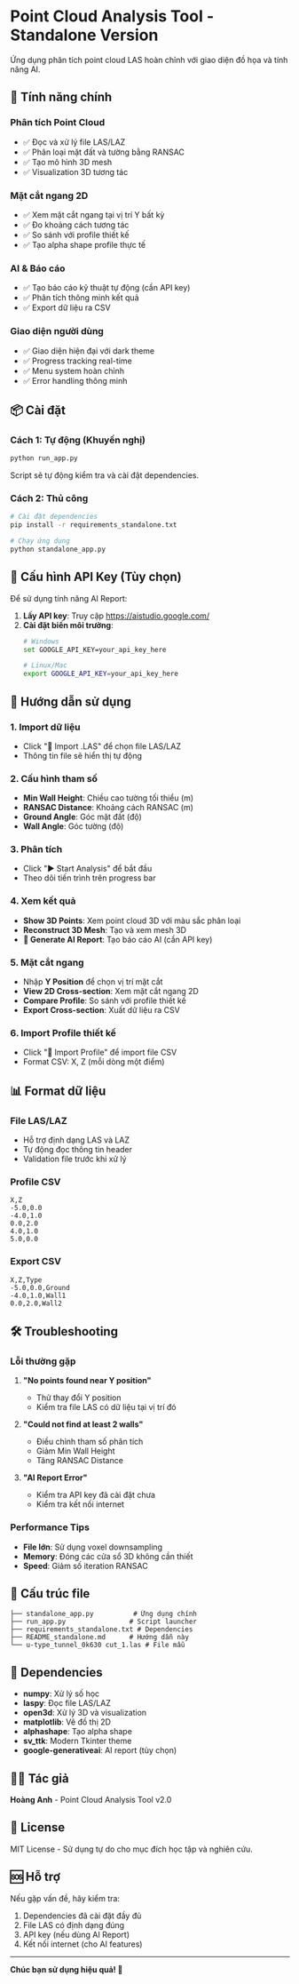 # Point Cloud Analysis Tool - Standalone Version

Ứng dụng phân tích point cloud LAS hoàn chỉnh với giao diện đồ họa và tính năng AI.

## 🚀 **Tính năng chính**

### **Phân tích Point Cloud**
- ✅ Đọc và xử lý file LAS/LAZ
- ✅ Phân loại mặt đất và tường bằng RANSAC
- ✅ Tạo mô hình 3D mesh
- ✅ Visualization 3D tương tác

### **Mặt cắt ngang 2D**
- ✅ Xem mặt cắt ngang tại vị trí Y bất kỳ
- ✅ Đo khoảng cách tương tác
- ✅ So sánh với profile thiết kế
- ✅ Tạo alpha shape profile thực tế

### **AI & Báo cáo**
- ✅ Tạo báo cáo kỹ thuật tự động (cần API key)
- ✅ Phân tích thông minh kết quả
- ✅ Export dữ liệu ra CSV

### **Giao diện người dùng**
- ✅ Giao diện hiện đại với dark theme
- ✅ Progress tracking real-time
- ✅ Menu system hoàn chỉnh
- ✅ Error handling thông minh

## 📦 **Cài đặt**

### **Cách 1: Tự động (Khuyến nghị)**
```bash
python run_app.py
```
Script sẽ tự động kiểm tra và cài đặt dependencies.

### **Cách 2: Thủ công**
```bash
# Cài đặt dependencies
pip install -r requirements_standalone.txt

# Chạy ứng dụng
python standalone_app.py
```

## 🔑 **Cấu hình API Key (Tùy chọn)**

Để sử dụng tính năng AI Report:

1. **Lấy API key**: Truy cập https://aistudio.google.com/
2. **Cài đặt biến môi trường**:
   ```bash
   # Windows
   set GOOGLE_API_KEY=your_api_key_here
   
   # Linux/Mac
   export GOOGLE_API_KEY=your_api_key_here
   ```

## 🎯 **Hướng dẫn sử dụng**

### **1. Import dữ liệu**
- Click "📁 Import .LAS" để chọn file LAS/LAZ
- Thông tin file sẽ hiển thị tự động

### **2. Cấu hình tham số**
- **Min Wall Height**: Chiều cao tường tối thiểu (m)
- **RANSAC Distance**: Khoảng cách RANSAC (m)
- **Ground Angle**: Góc mặt đất (độ)
- **Wall Angle**: Góc tường (độ)

### **3. Phân tích**
- Click "▶ Start Analysis" để bắt đầu
- Theo dõi tiến trình trên progress bar

### **4. Xem kết quả**
- **Show 3D Points**: Xem point cloud 3D với màu sắc phân loại
- **Reconstruct 3D Mesh**: Tạo và xem mesh 3D
- **🤖 Generate AI Report**: Tạo báo cáo AI (cần API key)

### **5. Mặt cắt ngang**
- Nhập **Y Position** để chọn vị trí mặt cắt
- **View 2D Cross-section**: Xem mặt cắt ngang 2D
- **Compare Profile**: So sánh với profile thiết kế
- **Export Cross-section**: Xuất dữ liệu ra CSV

### **6. Import Profile thiết kế**
- Click "📐 Import Profile" để import file CSV
- Format CSV: X, Z (mỗi dòng một điểm)

## 📊 **Format dữ liệu**

### **File LAS/LAZ**
- Hỗ trợ định dạng LAS và LAZ
- Tự động đọc thông tin header
- Validation file trước khi xử lý

### **Profile CSV**
```
X,Z
-5.0,0.0
-4.0,1.0
0.0,2.0
4.0,1.0
5.0,0.0
```

### **Export CSV**
```
X,Z,Type
-5.0,0.0,Ground
-4.0,1.0,Wall1
0.0,2.0,Wall2
```

## 🛠️ **Troubleshooting**

### **Lỗi thường gặp**

1. **"No points found near Y position"**
   - Thử thay đổi Y position
   - Kiểm tra file LAS có dữ liệu tại vị trí đó

2. **"Could not find at least 2 walls"**
   - Điều chỉnh tham số phân tích
   - Giảm Min Wall Height
   - Tăng RANSAC Distance

3. **"AI Report Error"**
   - Kiểm tra API key đã cài đặt chưa
   - Kiểm tra kết nối internet

### **Performance Tips**

- **File lớn**: Sử dụng voxel downsampling
- **Memory**: Đóng các cửa sổ 3D không cần thiết
- **Speed**: Giảm số iteration RANSAC

## 📁 **Cấu trúc file**

```
├── standalone_app.py          # Ứng dụng chính
├── run_app.py                # Script launcher
├── requirements_standalone.txt # Dependencies
├── README_standalone.md      # Hướng dẫn này
└── u-type_tunnel_0k630 cut_1.las # File mẫu
```

## 🔧 **Dependencies**

- **numpy**: Xử lý số học
- **laspy**: Đọc file LAS/LAZ
- **open3d**: Xử lý 3D và visualization
- **matplotlib**: Vẽ đồ thị 2D
- **alphashape**: Tạo alpha shape
- **sv_ttk**: Modern Tkinter theme
- **google-generativeai**: AI report (tùy chọn)

## 👨‍💻 **Tác giả**

**Hoàng Anh** - Point Cloud Analysis Tool v2.0

## 📄 **License**

MIT License - Sử dụng tự do cho mục đích học tập và nghiên cứu.

## 🆘 **Hỗ trợ**

Nếu gặp vấn đề, hãy kiểm tra:
1. Dependencies đã cài đặt đầy đủ
2. File LAS có định dạng đúng
3. API key (nếu dùng AI Report)
4. Kết nối internet (cho AI features)

---

**Chúc bạn sử dụng hiệu quả! 🎉**


